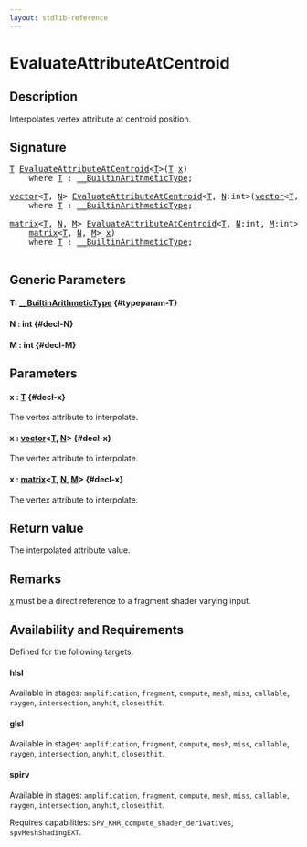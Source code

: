 ```yaml
---
layout: stdlib-reference
---
```


# EvaluateAttributeAtCentroid

## Description

Interpolates vertex attribute at centroid position.



## Signature 

<pre>
<a href="/stdlib-reference/global-decls/evaluateattributeatcentroid-08hj#typeparam-T" class="code_type">T</a> <a href="/stdlib-reference/global-decls/evaluateattributeatcentroid-08hj">EvaluateAttributeAtCentroid</a>&lt;<a href="/stdlib-reference/global-decls/evaluateattributeatcentroid-08hj#typeparam-T" class="code_type">T</a>&gt;(<a href="/stdlib-reference/global-decls/evaluateattributeatcentroid-08hj#typeparam-T" class="code_type">T</a> <a href="/stdlib-reference/global-decls/evaluateattributeatcentroid-08hj#decl-x" class="code_param">x</a>)
    <span class='code_keyword'>where</span> <a href="/stdlib-reference/global-decls/evaluateattributeatcentroid-08hj#typeparam-T" class="code_type">T</a> : <a href="/stdlib-reference/interfaces/0_builtinarithmetictype-029j/index" class="code_type">__BuiltinArithmeticType</a>;

<a href="/stdlib-reference/types/vector/index" class="code_type">vector</a>&lt;<a href="/stdlib-reference/global-decls/evaluateattributeatcentroid-08hj#typeparam-T" class="code_type">T</a>, <a href="/stdlib-reference/global-decls/evaluateattributeatcentroid-08hj#decl-N" class="code_var">N</a>&gt; <a href="/stdlib-reference/global-decls/evaluateattributeatcentroid-08hj">EvaluateAttributeAtCentroid</a>&lt;<a href="/stdlib-reference/global-decls/evaluateattributeatcentroid-08hj#typeparam-T" class="code_type">T</a>, <a href="/stdlib-reference/global-decls/evaluateattributeatcentroid-08hj#decl-N" class="code_var">N</a>:<span class="code_keyword">int</span>&gt;(<a href="/stdlib-reference/types/vector/index" class="code_type">vector</a>&lt;<a href="/stdlib-reference/global-decls/evaluateattributeatcentroid-08hj#typeparam-T" class="code_type">T</a>, <a href="/stdlib-reference/global-decls/evaluateattributeatcentroid-08hj#decl-N" class="code_var">N</a>&gt; <a href="/stdlib-reference/global-decls/evaluateattributeatcentroid-08hj#decl-x" class="code_param">x</a>)
    <span class='code_keyword'>where</span> <a href="/stdlib-reference/global-decls/evaluateattributeatcentroid-08hj#typeparam-T" class="code_type">T</a> : <a href="/stdlib-reference/interfaces/0_builtinarithmetictype-029j/index" class="code_type">__BuiltinArithmeticType</a>;

<a href="/stdlib-reference/types/matrix/index" class="code_type">matrix</a>&lt;<a href="/stdlib-reference/global-decls/evaluateattributeatcentroid-08hj#typeparam-T" class="code_type">T</a>, <a href="/stdlib-reference/global-decls/evaluateattributeatcentroid-08hj#decl-N" class="code_var">N</a>, <a href="/stdlib-reference/global-decls/evaluateattributeatcentroid-08hj#decl-M" class="code_var">M</a>&gt; <a href="/stdlib-reference/global-decls/evaluateattributeatcentroid-08hj">EvaluateAttributeAtCentroid</a>&lt;<a href="/stdlib-reference/global-decls/evaluateattributeatcentroid-08hj#typeparam-T" class="code_type">T</a>, <a href="/stdlib-reference/global-decls/evaluateattributeatcentroid-08hj#decl-N" class="code_var">N</a>:<span class="code_keyword">int</span>, <a href="/stdlib-reference/global-decls/evaluateattributeatcentroid-08hj#decl-M" class="code_var">M</a>:<span class="code_keyword">int</span>&gt;(
    <a href="/stdlib-reference/types/matrix/index" class="code_type">matrix</a>&lt;<a href="/stdlib-reference/global-decls/evaluateattributeatcentroid-08hj#typeparam-T" class="code_type">T</a>, <a href="/stdlib-reference/global-decls/evaluateattributeatcentroid-08hj#decl-N" class="code_var">N</a>, <a href="/stdlib-reference/global-decls/evaluateattributeatcentroid-08hj#decl-M" class="code_var">M</a>&gt; <a href="/stdlib-reference/global-decls/evaluateattributeatcentroid-08hj#decl-x" class="code_param">x</a>)
    <span class='code_keyword'>where</span> <a href="/stdlib-reference/global-decls/evaluateattributeatcentroid-08hj#typeparam-T" class="code_type">T</a> : <a href="/stdlib-reference/interfaces/0_builtinarithmetictype-029j/index" class="code_type">__BuiltinArithmeticType</a>;

</pre>

## Generic Parameters

#### T: [\_\_BuiltinArithmeticType](/stdlib-reference/interfaces/0_builtinarithmetictype-029j/index) {#typeparam-T}
#### N  : int {#decl-N}
#### M  : int {#decl-M}

## Parameters

#### x  : [T](/stdlib-reference/global-decls/evaluateattributeatcentroid-08hj#typeparam-T) {#decl-x}
The vertex attribute to interpolate.

#### x  : [vector](/stdlib-reference/types/vector/index)\<[T](/stdlib-reference/types/vector/index#typeparam-T), [N](/stdlib-reference/types/vector/index#decl-N)\> {#decl-x}
The vertex attribute to interpolate.

#### x  : [matrix](/stdlib-reference/types/matrix/index)\<[T](/stdlib-reference/types/matrix/t-0), [N](/stdlib-reference/types/matrix/index#decl-N), [M](/stdlib-reference/types/matrix/index#decl-M)\> {#decl-x}
The vertex attribute to interpolate.


## Return value
The interpolated attribute value.

## Remarks
<span class='code'><a href="/stdlib-reference/global-decls/evaluateattributeatcentroid-08hj#decl-x" class="code_param">x</a></span> must be a direct reference to a fragment shader varying input.


## Availability and Requirements

Defined for the following targets:

#### hlsl
Available in stages: `amplification`, `fragment`, `compute`, `mesh`, `miss`, `callable`, `raygen`, `intersection`, `anyhit`, `closesthit`.

#### glsl
Available in stages: `amplification`, `fragment`, `compute`, `mesh`, `miss`, `callable`, `raygen`, `intersection`, `anyhit`, `closesthit`.

#### spirv
Available in stages: `amplification`, `fragment`, `compute`, `mesh`, `miss`, `callable`, `raygen`, `intersection`, `anyhit`, `closesthit`.

Requires capabilities: `SPV_KHR_compute_shader_derivatives`, `spvMeshShadingEXT`.


